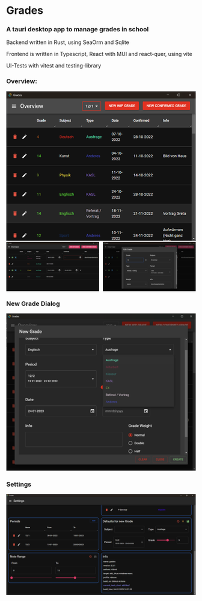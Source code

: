 # Grades

### A tauri desktop app to manage grades in school

Backend written in Rust, using SeaOrm and Sqlite

Frontend is written in Typescript, React with MUI and react-quer, using vite

UI-Tests with vitest and testing-library

### Overview: 
<img src="./img/overview.png">
<div style="display: flex;gap:10px">
<img src="./img/overview_edit.png" style="width:calc(50% - 5px)">
<img src="./img/edit.png" style="width:calc(50% - 5px)">
</div>

### New Grade Dialog
<img src="./img/new.png">

### Settings
<img src="./img/settings.png">